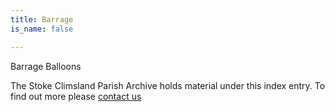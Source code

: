 ```yaml
---
title: Barrage
is_name: false

---
```


Barrage Balloons


The Stoke Climsland Parish Archive holds material under this index entry. To find out more please [contact us](/contact/)
